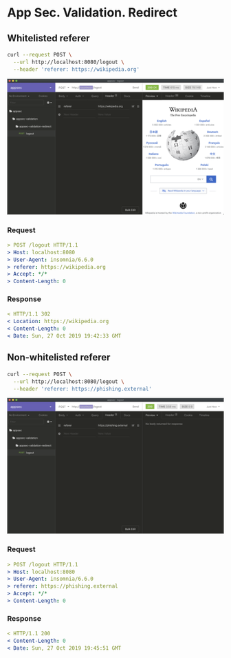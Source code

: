 # App Sec. Validation. Redirect

## Whitelisted referer

```bash
curl --request POST \
  --url http://localhost:8080/logout \
  --header 'referer: https://wikipedia.org'
```

![AppSec Validation Redirect - Whitelisted](README/appsec-validation-redirect-whitelisted.png)

### Request

```yaml
> POST /logout HTTP/1.1
> Host: localhost:8080
> User-Agent: insomnia/6.6.0
> referer: https://wikipedia.org
> Accept: */*
> Content-Length: 0
```

### Response

```yaml
< HTTP/1.1 302 
< Location: https://wikipedia.org
< Content-Length: 0
< Date: Sun, 27 Oct 2019 19:42:33 GMT
```

## Non-whitelisted referer

```bash
curl --request POST \
  --url http://localhost:8080/logout \
  --header 'referer: https://phishing.external'
```

![AppSec Validation Redirect - Non-Whitelisted](README/appsec-validation-redirect-non-whitelisted.png)

### Request

```yaml
> POST /logout HTTP/1.1
> Host: localhost:8080
> User-Agent: insomnia/6.6.0
> referer: https://phishing.external
> Accept: */*
> Content-Length: 0
```

### Response

```yaml
< HTTP/1.1 200 
< Content-Length: 0
< Date: Sun, 27 Oct 2019 19:45:51 GMT
```
